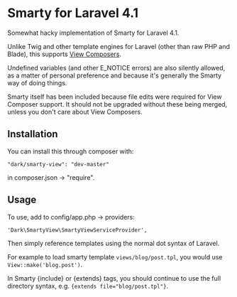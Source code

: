 Smarty for Laravel 4.1
======================

Somewhat hacky implementation of Smarty for Laravel 4.1.

Unlike Twig and other template engines for Laravel (other than raw PHP and Blade), this supports [View Composers](http://laravel.com/docs/responses#view-composers).

Undefined variables (and other E_NOTICE errors) are also silently allowed, as a matter of personal preference and because it's generally the Smarty way of doing things.

Smarty itself has been included because file edits were required for View Composer support. It should not be upgraded without these being merged, unless you don't care about View Composers.

Installation
----------------

You can install this through composer with:

	"dark/smarty-view": "dev-master"
	
in composer.json -> "require".

Usage
----------

To use, add to config/app.php -> providers:

	'Dark\SmartyView\SmartyViewServiceProvider',
	
Then simply reference templates using the normal dot syntax of Laravel. 

For example to load smarty template ``views/blog/post.tpl``, you would use ``View::make('blog.post')``. 

In Smarty {include} or {extends} tags, you should continue to use the full directory syntax, e.g. ``{extends file="blog/post.tpl"}``.